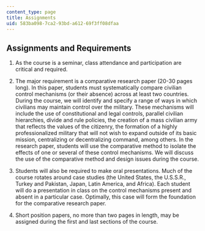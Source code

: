 ```yaml
---
content_type: page
title: Assignments
uid: 583ba098-7ca2-93bd-a612-69f3ff08dfaa
---
```


Assignments and Requirements
----------------------------

1.  As the course is a seminar, class attendance and participation are critical and required.  
    
2.  The major requirement is a comparative research paper (20-30 pages long). In this paper, students must systematically compare civilian control mechanisms (or their absence) across at least two countries. During the course, we will identify and specify a range of ways in which civilians may maintain control over the military. These mechanisms will include the use of constitutional and legal controls, parallel civilian hierarchies, divide and rule policies, the creation of a mass civilian army that reflects the values of the citizenry, the formation of a highly professionalized military that will not wish to expand outside of its basic mission, centralizing or decentralizing command, among others. In the research paper, students will use the comparative method to isolate the effects of one or several of these control mechanisms. We will discuss the use of the comparative method and design issues during the course.  
    
3.  Students will also be required to make oral presentations. Much of the course rotates around case studies (the United States, the U.S.S.R., Turkey and Pakistan, Japan, Latin America, and Africa). Each student will do a presentation in class on the control mechanisms present and absent in a particular case. Optimally, this case will form the foundation for the comparative research paper.  
    
4.  Short position papers, no more than two pages in length, may be assigned during the first and last sections of the course.